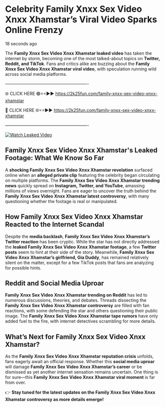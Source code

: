 # Celebrity Family Xnxx Sex Video Xnxx Xhamstar’s Viral Video Sparks Online Frenzy

18 seconds ago

The **Family Xnxx Sex Video Xnxx Xhamstar leaked video** has taken the internet by storm, becoming one of the most talked-about topics on **Twitter, Reddit, and TikTok**. Fans and critics alike are buzzing about the **Family Xnxx Sex Video Xnxx Xhamstar viral video**, with speculation running wild across social media platforms.

———————————————————-

🌐 CLICK HERE 🟢==►► https://2k25fun.com/family-xnxx-sex-video-xnxx-xhamstar

🔴 CLICK HERE 🌐==►► https://2k25fun.com/family-xnxx-sex-video-xnxx-xhamstar

———————————————————-

[![Watch Leaked Video](https://miro.medium.com/v2/resize:fit:828/format:webp/1*cilzJN44JGOrTw9NJCrNHA.gif "Watch Leaked Video")](https://2k25fun.com/family-xnxx-sex-video-xnxx-xhamstar)

## **Family Xnxx Sex Video Xnxx Xhamstar's Leaked Footage: What We Know So Far**  
A **shocking Family Xnxx Sex Video Xnxx Xhamstar revelation** surfaced online when an **alleged private clip** featuring the celebrity began circulating on multiple platforms. The **Family Xnxx Sex Video Xnxx Xhamstar trending news** quickly spread on **Instagram, Twitter, and YouTube**, amassing millions of views overnight. Fans are eager to uncover the truth behind the **Family Xnxx Sex Video Xnxx Xhamstar latest controversy**, with many questioning whether the footage is real or manipulated.  

## **How Family Xnxx Sex Video Xnxx Xhamstar Reacted to the Internet Scandal**  
Despite the **media backlash**, **Family Xnxx Sex Video Xnxx Xhamstar’s Twitter reaction** has been cryptic. While the star has not directly addressed the **leaked Family Xnxx Sex Video Xnxx Xhamstar footage**, a few **Twitter posts** seem to hint at their side of the story. Meanwhile, **Family Xnxx Sex Video Xnxx Xhamstar’s girlfriend, Gia Duddy**, has remained relatively silent on the matter, except for a few TikTok posts that fans are analyzing for possible hints.  

## **Reddit and Social Media Uproar**  
**Family Xnxx Sex Video Xnxx Xhamstar trending on Reddit** has led to numerous discussions, theories, and debates. Threads dissecting the **Family Xnxx Sex Video Xnxx Xhamstar controversy** are filled with fan reactions, with some defending the star and others questioning their public image. The **Family Xnxx Sex Video Xnxx Xhamstar tape rumors** have only added fuel to the fire, with internet detectives scrambling for more details.  

## **What’s Next for Family Xnxx Sex Video Xnxx Xhamstar?**  
As the **Family Xnxx Sex Video Xnxx Xhamstar reputation crisis** unfolds, fans eagerly await an official response. Whether this **social media uproar** will damage **Family Xnxx Sex Video Xnxx Xhamstar’s career** or be dismissed as yet another internet sensation remains uncertain. One thing is for sure—this **Family Xnxx Sex Video Xnxx Xhamstar viral moment** is far from over.  

👉 **Stay tuned for the latest updates on the Family Xnxx Sex Video Xnxx Xhamstar controversy as more details emerge!**  